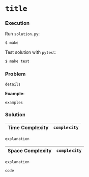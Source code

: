 # `title`

### Execution

Run `solution.py`:

```bash
$ make
```

Test solution with `pytest`:

```bash
$ make test
```

### Problem

`details`

**Example:**

`examples`

### Solution

| **Time Complexity** |  `complexity` |
|-------|-------------|
`explanation`

| **Space Complexity** |  `complexity` |
|-------|-------------|
`explanation`

`code`
